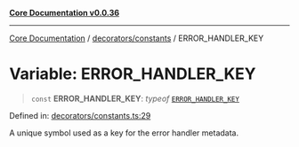 [**Core Documentation v0.0.36**](../../../README.md)

***

[Core Documentation](../../../modules.md) / [decorators/constants](../README.md) / ERROR\_HANDLER\_KEY

# Variable: ERROR\_HANDLER\_KEY

> `const` **ERROR\_HANDLER\_KEY**: *typeof* [`ERROR_HANDLER_KEY`](ERROR_HANDLER_KEY.md)

Defined in: [decorators/constants.ts:29](https://github.com/stonemjs/core/blob/9f959fbf0878444ad50749e09c8b1ee612a83d71/src/decorators/constants.ts#L29)

A unique symbol used as a key for the error handler metadata.
